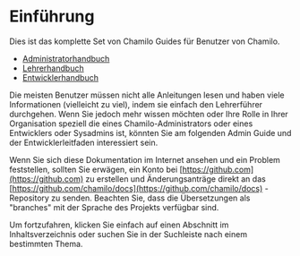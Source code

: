 # Einführung

Dies ist das komplette Set von Chamilo Guides für Benutzer von Chamilo.

* [Administratorhandbuch](../admin-anleitung/chamilo-_what_is_it/)
* [Lehrerhandbuch](getting-to-know-chamilo/what_is_chamilo.md)
* [Entwicklerhandbuch](https://github.com/StoneAge-IT/docs/tree/ac042ae4c4e3b2c4a7c06a4db06d3f42d29b4ddd/developer-guide/introduction/README.md)

Die meisten Benutzer müssen nicht alle Anleitungen lesen und haben viele Informationen \(vielleicht zu viel\), indem sie einfach den Lehrerführer durchgehen. Wenn Sie jedoch mehr wissen möchten oder Ihre Rolle in Ihrer Organisation speziell die eines Chamilo-Administrators oder eines Entwicklers oder Sysadmins ist, könnten Sie am folgenden Admin Guide und der Entwicklerleitfaden interessiert sein.

Wenn Sie sich diese Dokumentation im Internet ansehen und ein Problem feststellen, sollten Sie erwägen, ein Konto bei [https://github.com](https://github.com) zu erstellen und Änderungsanträge direkt an das [https://github.com/chamilo/docs](https://github.com/chamilo/docs) -Repository zu senden. Beachten Sie, dass die Übersetzungen als "branches" mit der Sprache des Projekts verfügbar sind.

Um fortzufahren, klicken Sie einfach auf einen Abschnitt im Inhaltsverzeichnis oder suchen Sie in der Suchleiste nach einem bestimmten Thema.

